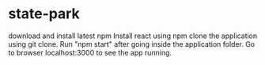# state-park
download and install latest npm
Install react using npm
clone the application using git clone.
Run "npm start" after going inside the application folder.
Go to browser localhost:3000 to see the app running.
